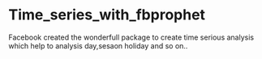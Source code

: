 # Time_series_with_fbprophet
Facebook created the wonderfull package to create time serious analysis which help to analysis day,sesaon holiday and so on..
